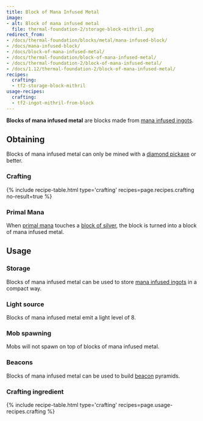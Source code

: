 ```yaml
---
title: Block of Mana Infused Metal
image:
- alt: Block of mana infused metal
  file: thermal-foundation-2/storage-block-mithril.png
redirect_from:
- /docs/thermal-foundation/blocks/metal/mana-infused-block/
- /docs/mana-infused-block/
- /docs/block-of-mana-infused-metal/
- /docs/thermal-foundation/block-of-mana-infused-metal/
- /docs/thermal-foundation-2/block-of-mana-infused-metal/
- /docs/1.12/thermal-foundation-2/block-of-mana-infused-metal/
recipes:
  crafting:
  - tf2-storage-block-mithril
usage-recipes:
  crafting:
  - tf2-ingot-mithril-from-block
---
```


**Blocks of mana infused metal** are blocks made from [mana infused
ingots](/docs/1.12/thermal-foundation/mana-infused-ingot/).


Obtaining
---------

Blocks of mana infused metal can only be mined with a [diamond
pickaxe](https://minecraft.gamepedia.com/Pickaxe) or better.

### Crafting
{% include recipe-table.html type='crafting' recipes=page.recipes.crafting no-result=true %}

### Primal Mana
When [primal mana](/docs/1.12/thermal-foundation/primal-mana/) touches a [block of
silver](/docs/1.12/thermal-foundation/block-of-silver/), the block is turned into a block of mana
infused metal.


Usage
-----

### Storage
Blocks of mana infused metal can be used to store [mana infused
ingots](/docs/1.12/thermal-foundation/mana-infused-ingot/) in a compact way.

### Light source
Blocks of mana infused metal emit a light level of 8.

### Mob spawning
Mobs will not spawn on top of blocks of mana infused metal.

### Beacons
Blocks of mana infused metal can be used to build
[beacon](https://minecraft.gamepedia.com/Beacon) pyramids.

### Crafting ingredient
{% include recipe-table.html type='crafting' recipes=page.usage-recipes.crafting %}

